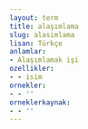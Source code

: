 ```yaml
---
layout: term
title: alaşımlama
slug: alasimlama
lisan: Türkçe
anlamlar:
- Alaşımlamak işi
ozellikler:
- - isim
ornekler:
- - ''
orneklerkaynak:
- - ''
---
```

